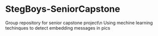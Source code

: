 # StegBoys-SeniorCapstone
Group repository for senior capstone project\n
Using mechine learning techinques to detect embedding messages in pics

